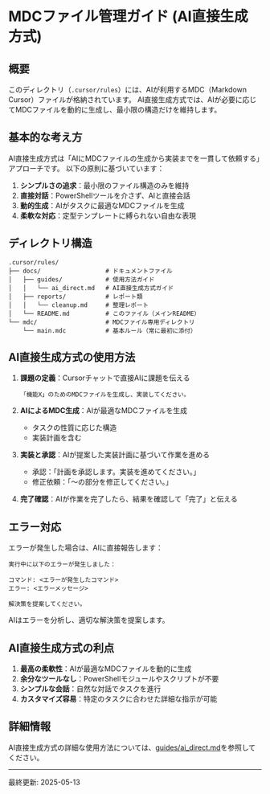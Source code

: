 # MDCファイル管理ガイド (AI直接生成方式)

## 概要
このディレクトリ（`.cursor/rules`）には、AIが利用するMDC（Markdown Cursor）ファイルが格納されています。
AI直接生成方式では、AIが必要に応じてMDCファイルを動的に生成し、最小限の構造だけを維持します。

## 基本的な考え方

AI直接生成方式は「AIにMDCファイルの生成から実装までを一貫して依頼する」アプローチです。
以下の原則に基づいています：

1. **シンプルさの追求**：最小限のファイル構造のみを維持
2. **直接対話**：PowerShellツールを介さず、AIと直接会話
3. **動的生成**：AIがタスクに最適なMDCファイルを生成
4. **柔軟な対応**：定型テンプレートに縛られない自由な表現

## ディレクトリ構造

```
.cursor/rules/
├── docs/                  # ドキュメントファイル
│   ├── guides/            # 使用方法ガイド
│   │   └── ai_direct.md   # AI直接生成方式ガイド
│   ├── reports/           # レポート類
│   │   └── cleanup.md     # 整理レポート
│   └── README.md          # このファイル（メインREADME）
└── mdc/                   # MDCファイル専用ディレクトリ
    └── main.mdc           # 基本ルール（常に最初に添付）
```

## AI直接生成方式の使用方法

1. **課題の定義**：Cursorチャットで直接AIに課題を伝える
   ```
   「機能X」のためのMDCファイルを生成し、実装してください。
   ```

2. **AIによるMDC生成**：AIが最適なMDCファイルを生成
   - タスクの性質に応じた構造
   - 実装計画を含む

3. **実装と承認**：AIが提案した実装計画に基づいて作業を進める
   - 承認：「計画を承認します。実装を進めてください。」
   - 修正依頼：「～の部分を修正してください。」

4. **完了確認**：AIが作業を完了したら、結果を確認して「完了」と伝える

## エラー対応

エラーが発生した場合は、AIに直接報告します：

```
実行中に以下のエラーが発生しました：

コマンド: <エラーが発生したコマンド>
エラー: <エラーメッセージ>

解決策を提案してください。
```

AIはエラーを分析し、適切な解決策を提案します。

## AI直接生成方式の利点

1. **最高の柔軟性**：AIが最適なMDCファイルを動的に生成
2. **余分なツールなし**：PowerShellモジュールやスクリプトが不要
3. **シンプルな会話**：自然な対話でタスクを進行
4. **カスタマイズ容易**：特定のタスクに合わせた詳細な指示が可能

## 詳細情報

AI直接生成方式の詳細な使用方法については、[guides/ai_direct.md](guides/ai_direct.md)を参照してください。

---

最終更新: 2025-05-13
